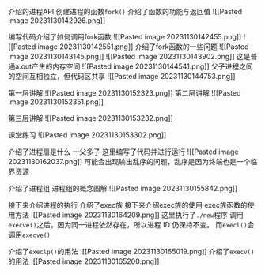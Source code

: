 介绍的进程API
创建进程的函数`fork()`
介绍了函数的功能与返回值
![[Pasted image 20231130142926.png]]

编写代码介绍了如何调用fork函数
![[Pasted image 20231130142455.png]]
![[Pasted image 20231130142551.png]]
介绍了fork函数的一些问题
![[Pasted image 20231130143145.png]]
![[Pasted image 20231130143902.png]]
这是普通a.out产生的内存空间
![[Pasted image 20231130144541.png]]
父子进程之间的空间互相独立，但代码区共享
![[Pasted image 20231130144753.png]]

第一层讲解
![[Pasted image 20231130152323.png]]
第二层讲解
![[Pasted image 20231130152351.png]]

第三层讲解
![[Pasted image 20231130153232.png]]

课堂练习
![[Pasted image 20231130153302.png]]

介绍了进程扇是什么
一父多子
这里编写了代码并进行运行
![[Pasted image 20231130162037.png]]
可能会出现输出乱序的问题，乱序是因为终端也是一个临界资源

介绍了进程组
进程组的概念图解
![[Pasted image 20231130155842.png]]

接下来介绍进程的执行
介绍了exec族
接下来介绍exec族的使用
exec族函数的使用方法
![[Pasted image 20231130164209.png]]
这里执行了`./new`程序
调用`execve()`之后，因为同一进程依然存在，所以进程 ID 仍保持不变。
而`execl()`会调用`execve()`

介绍了`execlp()`的用法
![[Pasted image 20231130165019.png]]
介绍了`execv()`的用法
![[Pasted image 20231130165200.png]]

